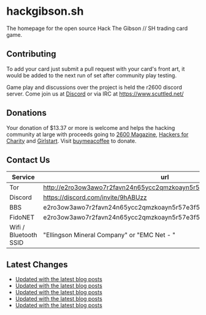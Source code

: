# hackgibson.sh
The homepage for the open source Hack The Gibson // SH trading card game.


## Contributing

To add your card just submit a pull request with your card's front art, it would be added to the next run of set after community play testing.

Game play and discussions over the project is held the r2600 discord server. Come join us at [Discord](https://discord.com/invite/9hABUzz) or via IRC at https://www.scuttled.net/


## Donations

Your donation of $13.37 or more is welcome and helps the hacking community at large with proceeds going to [2600 Magazine](https://2600.com/), [Hackers for Charity](https://hackersforcharity.org) and [Girlstart](https://girlstart.org).  Visit [buymeacoffee](https://www.buymeacoffee.com/hackgibson.sh) to donate.


## Contact Us

Service | url
-|-
Tor | http://e2ro3ow3awo7r2favn24n65ycc2qmzkoayn5r57e3f56nvjwdcgg32ad.onion
Discord | https://discord.com/invite/9hABUzz
BBS | e2ro3ow3awo7r2favn24n65ycc2qmzkoayn5r57e3f56nvjwdcgg32ad.onion:23
FidoNET | e2ro3ow3awo7r2favn24n65ycc2qmzkoayn5r57e3f56nvjwdcgg32ad.onion:24554
Wifi / Bluetooth SSID | "Ellingson Mineral Company" or "EMC Net - <fidonet address>"

## Latest Changes
<!-- BLOG-POST-LIST:START -->
- [Updated with the latest blog posts](https://github.com/DFW2600/hackgibson.sh/commit/623ca1836c5633a0351d0478e6c1ca8be61cea4d)
- [Updated with the latest blog posts](https://github.com/DFW2600/hackgibson.sh/commit/eaaa76ddddb4ccc01c2ec8707d03bda96382940a)
- [Updated with the latest blog posts](https://github.com/DFW2600/hackgibson.sh/commit/c0b6805da3dba57f84ee3d02fb540d93211f305b)
- [Updated with the latest blog posts](https://github.com/DFW2600/hackgibson.sh/commit/574411a347c31b416a742f626242afa5f7eac41d)
- [Updated with the latest blog posts](https://github.com/DFW2600/hackgibson.sh/commit/8d45e33912a822cc1388fc518bace2fea592f901)
<!-- BLOG-POST-LIST:END -->
